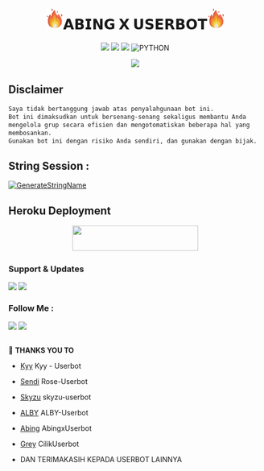 <h1 align="center"><img src="./resources/extras/GeezFire.gif" width="35px">𝗔𝗕𝗜𝗡𝗚 𝗫 𝗨𝗦𝗘𝗥𝗕𝗢𝗧<img src="./resources/extras/GeezFire.gif" width="35px"></h1>

<p align="center">
    <a href="https://github.com/SayaAbing/DXUSERBOT/commits/DXUSERBOT"><img src="https://img.shields.io/github/last-commit/SayaAbing/AbingxUserbot?color=ff0000&logo=github&logoColor=ffffff&style=for-the-badge" /></a>
    <a href="https://github.com/SayaAbing/AbingxUserbot"> <img src="https://img.shields.io/github/repo-size/SayaAbing/AbingxUserbot?logo=github&style=for-the-badge" /></a>
    <a href="https://pypi.org/project/Telethon/"><img src="https://img.shields.io/pypi/v/telethon?color=important&label=telethon&logo=python&logoColor=brightgreen&style=for-the-badge" /></a>
    <img alt="PYTHON" src="https://img.shields.io/badge/PYTHON-v3.9.6-purple?style=for-the-badge&logo=appveyor"/>
    </p>


<p align="center">
  <img src="https://telegra.ph/file/2108e2482c01af307c7f5.jpg">
</p>


## Disclaimer

```
Saya tidak bertanggung jawab atas penyalahgunaan bot ini.
Bot ini dimaksudkan untuk bersenang-senang sekaligus membantu Anda
mengelola grup secara efisien dan mengotomatiskan beberapa hal yang membosankan.
Gunakan bot ini dengan risiko Anda sendiri, dan gunakan dengan bijak.
```


## String Session :
[![GenerateStringName](https://img.shields.io/badge/repl.it-generateStringName-white)](https://replit.com/@rizkyhmdanii16/StringSession)


## Heroku Deployment
<p align="center">
<p align="center"><a href="https://heroku.com/deploy?template=https://github.com/SayaAbing/AbingxUserbot/"> <img src="https://img.shields.io/badge/Deploy%20Ke%20Heroku-blue?style=flat&logo=heroku" width="250" height="50.00" /></a></p>


### Support & Updates 
<a href="https://t.me/AbingSupport"><img src="https://img.shields.io/badge/Join-Group%20Support-red.svg?style=for-the-badge&logo=Telegram"></a> <a href="https://t.me/AbingProject"><img src="https://img.shields.io/badge/Join-Updates%20Channel-white.svg?style=for-the-badge&logo=Telegram"></a>

### Follow Me :
<p align="left">
<a href="https://github.com/SayaAbing"><img src="https://img.shields.io/badge/GitHub-Follow%20on%20GitHub-inactive.svg?logo=github"></a> <a href="https://instagram.com/aabinggg"><img src="https://img.shields.io/badge/Instagram-Follow%20on%20Instagram-important.svg?logo=instagram"></a>
</p>

##

🔰 **THANKS YOU TO**
*   [Kyy](https://github.com/muhammadrizky16/Kyy-Userbot)   Kyy - Userbot
*   [Sendi](https://github.com/SendiAp/Rose-Userbot)   Rose-Userbot
*   [Skyzu](https://github.com/Skyzu/skyzu-userbot)   skyzu-userbot
*   [ALBY](https://github.com/PunyaAlby/ALBY-Userbot)   ALBY-Userbot
*   [Abing](https://github.com/SayaAbing/AbingxUserbot)  AbingxUserbot
*   [Grey](https://github.com/grey423/CilikUserbot)  CilikUserbot

*   DAN TERIMAKASIH KEPADA USERBOT LAINNYA

